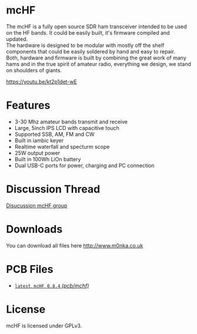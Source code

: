 # mcHF

The mcHF is a fully open source SDR ham transceiver intended to be used on the HF bands. It could be easily built, it's firmware compiled and updated.\
The hardware is designed to be modular with mostly off the shelf components that could be easily soldered by hand and easy to repair.\
Both, hardware and firmware is built by combining the great work of many hams and in the true spirit of amateur radio, everything we design, we stand on shoulders of giants.

https://youtu.be/kt2p1det-wE

# Features

<ul>
  <li>3-30 Mhz amateur bands transmit and receive</li>
  <li>Large, 5inch IPS LCD with capacitive touch</li>
  <li>Supported SSB, AM, FM and CW</li>
  <li>Built in iambic keyer</li>
  <li>Realtime waterfall and specturm scope</li>
  <li>25W output power</li>
  <li>Built in 100Wh LiOn battery</li>
  <li>Dual USB-C ports for power, charging and PC connection</li>
</ul>

# Discussion Thread

[Disucussion mcHF group](https://groups.io/g/mcHF/)

# Downloads

You can download all files here http://www.m0nka.co.uk

# PCB Files

 * [`latest`, `mcHF`, `0.8.4` *(pcb/mchf)*](./pcb/mchf)

# License

mcHF is licensed under GPLv3.
